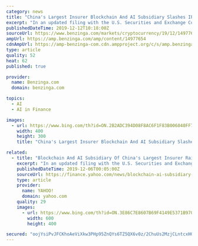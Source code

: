 ```yaml
---
category: news
title: "China's Largest Insurer Blockchain And AI Subsidiary Slashes IPO Expectations — Again"
excerpt: "In an updated filing with the U.S. Securities and Exchange Commission on Wednesday, fintech company OneConnect Financial Technology Ltd changed the amount it is expecting to raise as part of its initial public offering — for the second time in December. The subsidiary of China’s largest insurer Ping An Insurance (Group) Co of China Ltd (OTC ..."
publishedDateTime: 2019-12-12T10:18:00Z
sourceUrl: https://www.benzinga.com/markets/cryptocurrency/19/12/14977654/chinas-largest-insurer-blockchain-and-ai-subsidiary-slashes-ipo-expectations-again
ampUrl: https://amp.benzinga.com/amp/content/14977654
cdnAmpUrl: https://amp-benzinga-com.cdn.ampproject.org/c/s/amp.benzinga.com/amp/content/14977654
type: article
quality: 52
heat: 62
published: true

provider:
  name: Benzinga.com
  domain: benzinga.com

topics:
  - AI
  - AI in Finance

images:
  - url: https://www.bing.com/th?id=ON.2B2ADC394D08F8AC6F1F83B006040FF7
    width: 400
    height: 300
    title: "China's Largest Insurer Blockchain And AI Subsidiary Slashes IPO Expectations — Again"

related:
  - title: "Blockchain And AI Subsidiary Of China's Largest Insurer Raises US IPO Expectations To $504M"
    excerpt: "In an updated filing with the U.S. Securities and Exchange Commission, OneConnect Financial Technology Limited, a blockchain and AI subsidiary of Chinese insurer Ping An Insurance (Group) Co of China Ltd’s (OTC: PNGAY) increased the amount it hopes to raise as part of its initial public offering. Come again? The fintech company, which has the ..."
    publishedDateTime: 2019-12-06T00:05:00Z
    sourceUrl: https://finance.yahoo.com/news/blockchain-ai-subsidiary-chinas-largest-110438046.html
    type: article
    provider:
      name: YAHOO!
      domain: yahoo.com
    quality: 29
    images:
      - url: https://www.bing.com/th?id=ON.3E86C7E8607B69F4149E5371B9705D33
        width: 600
        height: 400

secured: "oojYsiPvJFCKhoAeViXkw3PHp95ZnQYs6TZ5QX6v0z/2ChuUs2MzjCLntcxHGzUqBSnRIk2oGIb/VQXj7tDUSXJbjxHn5FYYnBMv2kqb8XQmDtlyVhwSmjSVK2OVpDuwK2C1tZXfuP72g9ssgI2VY6z73rETaH1iOhJO7LcBTZh4+WdlbEfe3AFVWom9G2xBB0Pp1bl+++z9GhYBj/zNG0gKeVbKzJdSWk5AywmV0ZGDCwWamwTqevD+6rHGMwmwGL+TPFeh0T/t9ElhHAduNA==;lzJu5xiez/hMMfdKdEyJow=="
---
```


